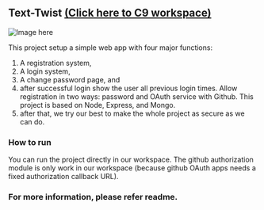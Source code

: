 ## Text-Twist [(Click here to C9 workspace)](https://ide.c9.io/double0ten/project_r) 

![Image here](http://chuantu.biz/t6/177/1513315358x-1566683481.png)

This project setup a simple web app with four major functions: 
1. A registration system, 
2. A login system, 
3. A change password page, and 
4. after successful login show the user all previous login times. Allow registration in two ways: password and OAuth service with Github. This project is based on Node, Express, and Mongo. 
5. after that, we try our best to make the whole project as secure as we can do.

### How to run

You can run the project directly in our workspace. The github authorization module is only work in our workspace (because github OAuth apps needs a fixed authorization callback URL).

### For more information, please refer readme.

